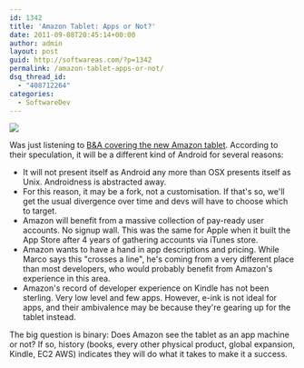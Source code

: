 ```yaml
---
id: 1342
title: 'Amazon Tablet: Apps or Not?'
date: 2011-09-08T20:45:14+00:00
author: admin
layout: post
guid: http://softwareas.com/?p=1342
permalink: /amazon-tablet-apps-or-not/
dsq_thread_id:
  - "408712264"
categories:
  - SoftwareDev
---
```

<img src='http://i51.tinypic.com/11lhjj7.jpg' />

Was just listening to <a href="http://5by5.tv/buildanalyze/41">B&A covering the new Amazon tablet</a>. According to their speculation, it will be a different kind of Android for several reasons:

* It will not present itself as Android any more than OSX presents itself as Unix. Androidness is abstracted away.
* For this reason, it may be a fork, not a customisation. If that's so, we'll get the usual divergence over time and devs will have to choose which to target.
* Amazon will benefit from a massive collection of pay-ready user accounts. No signup wall. This was the same for Apple when it built the App Store after 4 years of gathering accounts via iTunes store.
* Amazon wants to have a hand in app descriptions and pricing. While Marco says this "crosses a line", he's coming from a very different place than most developers, who would probably benefit from Amazon's experience in this area.
* Amazon's record of developer experience on Kindle has not been sterling. Very low level and few apps. However, e-ink is not ideal for apps, and their ambivalence may be because they're gearing up for the tablet instead.

The big question is binary: Does Amazon see the tablet as an app machine or not? If so, history (books, every other physical product, global expansion, Kindle, EC2 AWS) indicates they will do what it takes to make it a success.